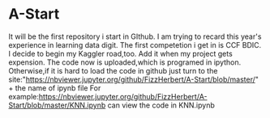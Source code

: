 # A-Start
It will be the first repository i start in GIthub.
I am trying to recard this year's experience in learning data digit.
The first competetion i get in is CCF BDIC.
I decide to begin my Kaggler road,too.
Add it when my project gets expension.
The code now is uploaded,which is programed in ipython.
Otherwise,if it is hard to load the code in github
just turn to the site:"https://nbviewer.jupyter.org/github/FizzHerbert/A-Start/blob/master/" + the name of ipynb file
For example:https://nbviewer.jupyter.org/github/FizzHerbert/A-Start/blob/master/KNN.ipynb can view the code in KNN.ipynb
